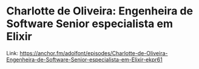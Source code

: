 # Charlotte de Oliveira: Engenheira de Software Senior especialista em Elixir

Link: https://anchor.fm/adolfont/episodes/Charlotte-de-Oliveira-Engenheira-de-Software-Senior-especialista-em-Elixir-ekpr61

